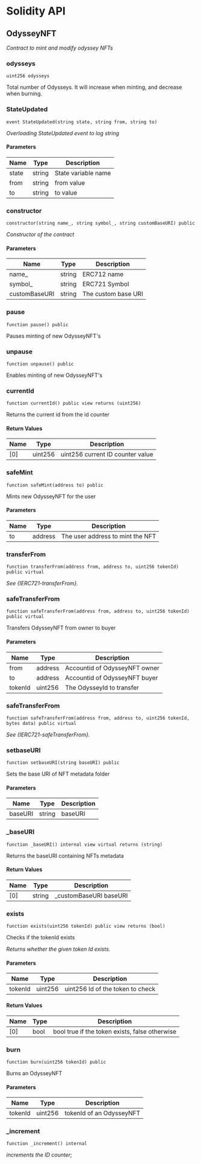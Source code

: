 # Solidity API

## OdysseyNFT

_Contract to mint and modify odyssey NFTs_

### odysseys

```solidity
uint256 odysseys
```

Total number of Odysseys.
It will increase when minting, and decrease when burning.

### StateUpdated

```solidity
event StateUpdated(string state, string from, string to)
```

_Overloading StateUpdated event to log string_

#### Parameters

| Name | Type | Description |
| ---- | ---- | ----------- |
| state | string | State variable name |
| from | string | from value |
| to | string | to value |

### constructor

```solidity
constructor(string name_, string symbol_, string customBaseURI) public
```

_Constructor of the contract_

#### Parameters

| Name | Type | Description |
| ---- | ---- | ----------- |
| name_ | string | ERC712 name |
| symbol_ | string | ERC721 Symbol |
| customBaseURI | string | The custom base URI |

### pause

```solidity
function pause() public
```

Pauses minting of new OdysseyNFT's

### unpause

```solidity
function unpause() public
```

Enables minting of new OdysseyNFT's

### currentId

```solidity
function currentId() public view returns (uint256)
```

Returns the current id from the id counter

#### Return Values

| Name | Type | Description |
| ---- | ---- | ----------- |
| [0] | uint256 | uint256 current ID counter value |

### safeMint

```solidity
function safeMint(address to) public
```

Mints new OdysseyNFT for the user

#### Parameters

| Name | Type | Description |
| ---- | ---- | ----------- |
| to | address | The user address to mint the NFT |

### transferFrom

```solidity
function transferFrom(address from, address to, uint256 tokenId) public virtual
```

_See {IERC721-transferFrom}._

### safeTransferFrom

```solidity
function safeTransferFrom(address from, address to, uint256 tokenId) public virtual
```

Transfers OdysseyNFT from owner to buyer

#### Parameters

| Name | Type | Description |
| ---- | ---- | ----------- |
| from | address | Accountid of OdysseyNFT owner |
| to | address | Accountid of OdysseyNFT buyer |
| tokenId | uint256 | The OdysseyId to transfer |

### safeTransferFrom

```solidity
function safeTransferFrom(address from, address to, uint256 tokenId, bytes data) public virtual
```

_See {IERC721-safeTransferFrom}._

### setbaseURI

```solidity
function setbaseURI(string baseURI) public
```

Sets the base URI of NFT metadata folder

#### Parameters

| Name | Type | Description |
| ---- | ---- | ----------- |
| baseURI | string | baseURI |

### _baseURI

```solidity
function _baseURI() internal view virtual returns (string)
```

Returns the baseURI containing NFTs metadata

#### Return Values

| Name | Type | Description |
| ---- | ---- | ----------- |
| [0] | string | _customBaseURI baseURI |

### exists

```solidity
function exists(uint256 tokenId) public view returns (bool)
```

Checks if the tokenId exists

_Returns whether the given token Id exists._

#### Parameters

| Name | Type | Description |
| ---- | ---- | ----------- |
| tokenId | uint256 | uint256 Id of the token to check |

#### Return Values

| Name | Type | Description |
| ---- | ---- | ----------- |
| [0] | bool | bool true if the token exists, false otherwise |

### burn

```solidity
function burn(uint256 tokenId) public
```

Burns an OdysseyNFT

#### Parameters

| Name | Type | Description |
| ---- | ---- | ----------- |
| tokenId | uint256 | tokenId of an OdysseyNFT |

### _increment

```solidity
function _increment() internal
```

_increments the ID counter;_


